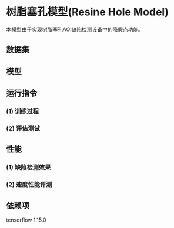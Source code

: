 # 树脂塞孔模型(Resine Hole Model)

本模型由于实现树脂塞孔AOI缺陷检测设备中的降假点功能。

## 数据集


## 模型


## 运行指令

### (1) 训练过程

### (2) 评估测试

## 性能

### (1) 缺陷检测效果

### (2) 速度性能评测

## 依赖项

tensorflow 1.15.0

